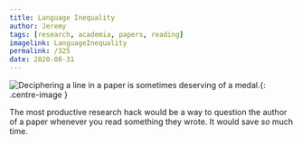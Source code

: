 ```yaml
---
title: Language Inequality
author: Jeremy
tags: [research, academia, papers, reading]
imagelink: LanguageInequality
permalink: /325
date: 2020-08-31
---
```


![Deciphering a line in a paper is sometimes deserving of a medal.](https://res.cloudinary.com/dh3hm8pb7/image/upload/c_scale,q_auto:best/v1535842782/Handwaving/Published/LanguageInequality.png){: .centre-image }

The most productive research hack would be a way to question the author of a paper whenever you read something they wrote. It would save *so* much time.
